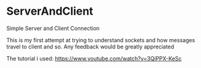 # ServerAndClient
Simple Server and Client Connection 

This is my first attempt at trying to understand sockets and how messages travel to client and so.
Any feedback would be greatly appreciated

The tutorial i used: https://www.youtube.com/watch?v=3QiPPX-KeSc
